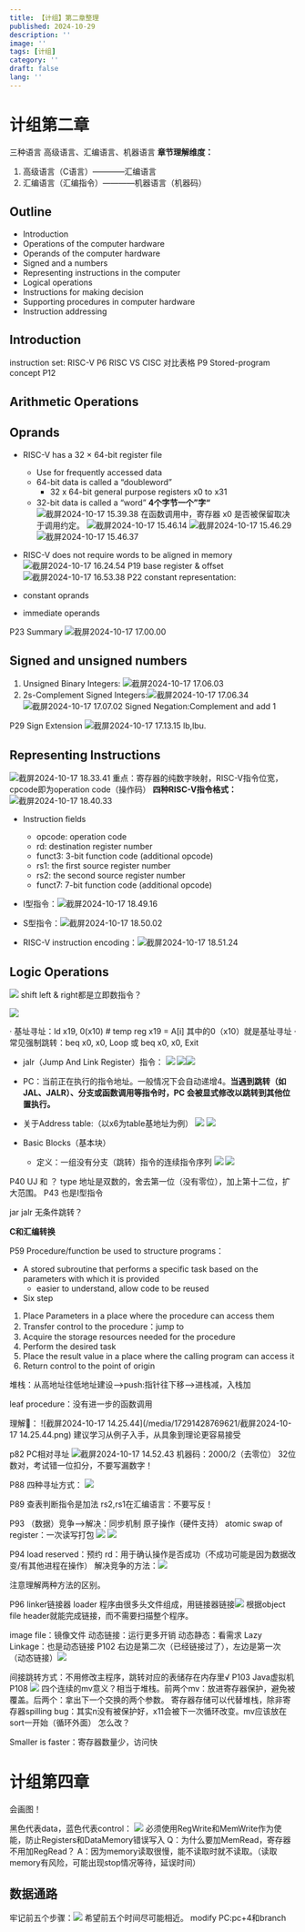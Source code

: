 ```yaml
---
title: 【计组】第二章整理
published: 2024-10-29
description: ''
image: ''
tags: [计组]
category: ''
draft: false 
lang: ''
---
```

# 计组第二章
三种语言 高级语言、汇编语言、机器语言
**章节理解维度：**
1. 高级语言（C语言）————汇编语言
2. 汇编语言（汇编指令）————机器语言（机器码）
## Outline
* Introduction
* Operations of the computer hardware 
* Operands of the computer hardware
* Signed and a numbers
* Representing instructions in the computer
* Logical operations
* Instructions for making decision
* Supporting procedures in computer hardware
* Instruction addressing

## Introduction
 instruction set: RISC-V
 P6
 RISC VS CISC 对比表格
 P9
 Stored-program concept
 P12 
## Arithmetic Operations
## Oprands
*  RISC-V has a 32 × 64-bit register file
   *  Use for frequently accessed data
   *  64-bit data is called a “doubleword”
       *  32 x 64-bit general purpose registers x0 to x31
   *  32-bit data is called a “word” **4个字节一个”字“**
![截屏2024-10-17 15.39.38](/media/17291428769621/%E6%88%AA%E5%B1%8F2024-10-17%2015.39.38.png)
在函数调用中，寄存器 x0 是否被保留取决于调用约定。
![截屏2024-10-17 15.46.14](/media/17291428769621/%E6%88%AA%E5%B1%8F2024-10-17%2015.46.14.png)
![截屏2024-10-17 15.46.29](/media/17291428769621/%E6%88%AA%E5%B1%8F2024-10-17%2015.46.29.png)
![截屏2024-10-17 15.46.37](/media/17291428769621/%E6%88%AA%E5%B1%8F2024-10-17%2015.46.37.png)

* RISC-V does not require words to be aligned in 
memory
![截屏2024-10-17 16.24.54](/media/17291428769621/%E6%88%AA%E5%B1%8F2024-10-17%2016.24.54.png)
P19
base register & offset
![截屏2024-10-17 16.53.38](/media/17291428769621/%E6%88%AA%E5%B1%8F2024-10-17%2016.53.38.png)
P22 constant representation:
* constant oprands
* immediate operands

P23 Summary
![截屏2024-10-17 17.00.00](/media/17291428769621/%E6%88%AA%E5%B1%8F2024-10-17%2017.00.00.png)
## Signed and unsigned numbers
1. Unsigned Binary Integers: ![截屏2024-10-17 17.06.03](/media/17291428769621/%E6%88%AA%E5%B1%8F2024-10-17%2017.06.03.png)
2. 2s-Complement Signed Integers:![截屏2024-10-17 17.06.34](/media/17291428769621/%E6%88%AA%E5%B1%8F2024-10-17%2017.06.34.png)
![截屏2024-10-17 17.07.02](/media/17291428769621/%E6%88%AA%E5%B1%8F2024-10-17%2017.07.02.png)
    Signed Negation:Complement and add 1
    
P29 Sign Extension
![截屏2024-10-17 17.13.15](/media/17291428769621/%E6%88%AA%E5%B1%8F2024-10-17%2017.13.15.png)
lb,lbu.

## Representing Instructions
![截屏2024-10-17 18.33.41](/media/17291428769621/%E6%88%AA%E5%B1%8F2024-10-17%2018.33.41.png)
重点：寄存器的纯数字映射，RISC-V指令位宽，cpcode即为operation code（操作码）
**四种RISC-V指令格式：**
![截屏2024-10-17 18.40.33](/media/17291428769621/%E6%88%AA%E5%B1%8F2024-10-17%2018.40.33.png)
* Instruction fields
    * opcode: operation code
    * rd: destination register number
    * funct3: 3-bit function code (additional opcode)
    * rs1: the first source register number
    * rs2: the second source register number
    * funct7: 7-bit function code (additional opcode)
    
* I型指令：![截屏2024-10-17 18.49.16](/media/17291428769621/%E6%88%AA%E5%B1%8F2024-10-17%2018.49.16.png)
* S型指令：![截屏2024-10-17 18.50.02](/media/17291428769621/%E6%88%AA%E5%B1%8F2024-10-17%2018.50.02.png)
* RISC-V instruction encoding：![截屏2024-10-17 18.51.24](/media/17291428769621/%E6%88%AA%E5%B1%8F2024-10-17%2018.51.24.png)

## Logic Operations
![](/media/17291428769621/17291649815452.png)
shift left & right都是立即数指令？

![](/media/17291428769621/17297414321545.png)

 · 基址寻址：ld x19, 0(x10) # temp reg x19 = A[i]  其中的0（x10）就是基址寻址
 · 常见强制跳转：beq x0, x0, Loop 或 beq x0, x0, Exit

* jalr（Jump And Link Register）指令：
![](/media/17291428769621/17297537249051.png)
![](/media/17291428769621/17297540362309.png)![](/media/17291428769621/17297542048265.png)
* PC：当前正在执行的指令地址。一般情况下会自动递增4。**当遇到跳转（如 JAL、JALR）、分支或函数调用等指令时，PC 会被显式修改以跳转到其他位置执行。**
* 关于Address table:（以x6为table基地址为例）
![](/media/17291428769621/17297548751023.png)
![](/media/17291428769621/17297548872444.png)

* Basic Blocks（基本块）
    * 定义：一组没有分支（跳转）指令的连续指令序列
    ![](/media/17291428769621/17297573763056.png)
![](/media/17291428769621/17297574004820.png)






P40
UJ 和  ？ type 地址是双数的，舍去第一位（没有零位），加上第十二位，扩大范围。
P43 也是I型指令

jar jalr 无条件跳转？

**C和汇编转换**

P59
Procedure/function be used to structure programs：
* A stored subroutine that performs a specific task based on 
the parameters with which it is provided
    * easier to understand, allow code to be reused
* Six step
1. Place Parameters in a place where the procedure can access 
them
2. Transfer control to the procedure：jump to 
3. Acquire the storage resources needed for the procedure
4. Perform the desired task
5. Place the result value in a place where the calling program can 
access it 
6. Return control to the point of origin



堆栈：从高地址往低地址建设——>push:指针往下移——>进栈减，入栈加

leaf procedure：没有进一步的函数调用

理解🌰：
![截屏2024-10-17 14.25.44](/media/17291428769621/截屏2024-10-17 14.25.44.png)
建议学习从例子入手，从具象到理论更容易接受

p82 PC相对寻址
![截屏2024-10-17 14.52.43](/media/17291428769621/%E6%88%AA%E5%B1%8F2024-10-17%2014.52.43.png)
机器码：2000/2（去零位）
32位数对，考试错一位扣分，不要写漏数字！

P88 四种寻址方式：
![](/media/17291428769621/17295631673679.png)

P89 
查表判断指令是加法
rs2,rs1在汇编语言：不要写反！

P93
（数据）竞争——>解决：同步机制 原子操作（硬件支持）
atomic swap of register：一次读写打包
![](/media/17291428769621/17298416812708.png)
![](/media/17291428769621/17298417167825.png)
     
P94 load reserved：预约
rd：用于确认操作是否成功（不成功可能是因为数据改变/有其他进程在操作）
解决竞争的方法：![](/media/17291428769621/17295645628484.png)

注意理解两种方法的区别。

P96 linker链接器  loader
程序由很多头文件组成，用链接器链接![](/media/17291428769621/17295652222832.png)
根据object file header就能完成链接，而不需要扫描整个程序。

image file：镜像文件
动态链接：运行更多开销
动态静态：看需求
Lazy Linkage：也是动态链接
P102 右边是第二次（已经链接过了），左边是第一次（动态链接）![](/media/17291428769621/17295664311183.png)

间接跳转方式：不用修改主程序，跳转对应的表储存在内存里√
P103 Java虚拟机
P108
![](/media/17291428769621/17295671624850.png)
四个连续的mv意义？相当于堆栈。前两个mv：放进寄存器保护，避免被覆盖。后两个：拿出下一个交换的两个参数。
寄存器存储可以代替堆栈，除非寄存器spilling
bug：其实n没有被保护好，x11会被下一次循环改变。mv应该放在sort一开始（循环外面）
怎么改？

Smaller is faster：寄存器数量少，访问快


# 计组第四章
会画图！

黑色代表data，蓝色代表control：
![](/media/17291428769621/17295701339239.png)
必须使用RegWrite和MemWrite作为使能，防止Registers和DataMemory错误写入
Q：为什么要加MemRead，寄存器不用加RegRead？
A：因为memory读取很慢，能不读取时就不读取。（读取memory有风险，可能出现stop情况等待，延误时间）

## 数据通路
牢记前五个步骤：![](/media/17291428769621/17295711542439.png)
希望前五个时间尽可能相近。
modify PC:pc+4和branch